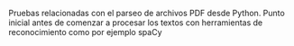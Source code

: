Pruebas relacionadas con el parseo de archivos PDF desde Python.
Punto inicial antes de comenzar a procesar los textos con herramientas de reconocimiento como por ejemplo spaCy
